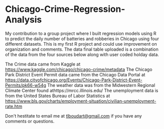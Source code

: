# Chicago-Crime-Regression-Analysis
My contribution to a group project where I built regression models using R to predict the daily number of batteries and robberies in Chicago using four different datasets.
This is my first R project and could use improvement on organization and comments. 
The data final table uploaded is a combination of the data from the four sources below along with user coded holday data. 

The Crime data came from Kaggle at https://www.kaggle.com/chicago/chicago-crime/metadata
The Chicago Park District Event Permit data came from the Chicago Data Portal at https://data.cityofchicago.org/Events/Chicago-Park-District-Event-Permits/pk66-w54g
The weather data was from the Midwestern Regional Climate Center found athttps://mrcc.illinois.edu/
The unemployment data is from the United States Bureau of Labor Statistics at https://www.bls.gov/charts/employment-situation/civilian-unemployment-rate.htm

Don't hestitate to email me at tlboudart@gmail.com if you have any comments or questions.
